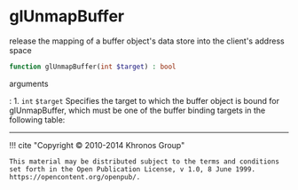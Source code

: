 # glUnmapBuffer
release the mapping of a buffer object's data store into the client's address
space

```php
function glUnmapBuffer(int $target) : bool
```



arguments

:    1. `int` `$target` Specifies the target to which the buffer object is bound
    for glUnmapBuffer, which must be one of the buffer binding targets in the
    following table:



---
     

!!! cite "Copyright © 2010-2014 Khronos Group"

    This material may be distributed subject to the terms and conditions set forth in the Open Publication License, v 1.0, 8 June 1999. https://opencontent.org/openpub/.
